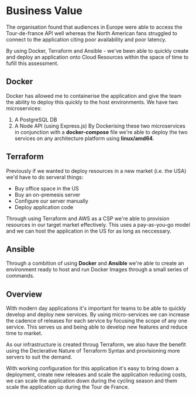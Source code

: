 # Business Value

The organisation found that audiences in Europe were able to access the Tour-de-france API well whereas the North American fans struggled to connect to the application citing poor availability and poor latency. 

By using Docker, Terraform and Ansible - we've been able to quickly create and deploy an application onto Cloud Resources within the space of time to fufill this assessment. 

## Docker
Docker has allowed me to containerise the application and give the team the ability to deploy this quickly to the host environments. We have two microservices:
1. A PostgreSQL DB
2. A Node API (using Express.js)
By Dockerising these two microservices in conjunction with a **docker-compose** file we're able to deploy the two services on any architecture platform using **linux/amd64**. 

## Terraform
Previously if we wanted to deploy resources in a new market (i.e. the USA) we'd have to do serveral things:
- Buy office space in the US
- Buy an on-premesis server
- Configure our server manually
- Deploy application code

Through using Terraform and AWS as a CSP we're able to provision resources in our target market effectively. 
This uses a pay-as-you-go model and we can host the application in the US for as long as neccessary. 

## Ansible
Through a combition of using **Docker** and **Ansible** we're able to create an environment ready to host and run Docker Images through a small series of commands. 

## Overview
With modern day applications it's important for teams to be able to quickly develop and deploy new services. By using micro-services we can increase the cadence of releases for each service by focusing the scope of any one service. This serves us and being able to develop new features and reduce time to market. 

As our infrastructure is created throug Terraform, we also have the benefit using the Declerative Nature of Terraform Syntax and provisioning more servers to suit the demand. 

With working configuration for this application it's easy to bring down a deployment, create new releases and scale the application reducing costs, we can scale the application down during the cycling season and them scale the application up during the Tour de France. 
